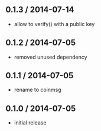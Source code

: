 0.1.3 / 2014-07-14
-----------------
* allow to verify() with a public key

0.1.2 / 2014-07-05
-----------------
* removed unused dependency

0.1.1 / 2014-07-05
------------------
* rename to coinmsg

0.1.0 / 2014-07-05
------------------
* initial release
